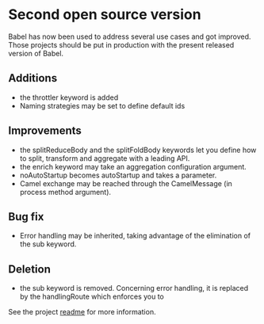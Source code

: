 Second open source version
==========================

Babel has now been used to address several use cases and got improved. Those projects should be put in production with the present released version of Babel.

Additions
---------

- the throttler keyword is added
- Naming strategies may be set to define default ids

Improvements
------------

- the splitReduceBody and the splitFoldBody keywords let you define how to split, transform and aggregate with a leading API.
- the enrich keyword may take an aggregation configuration argument.
- noAutoStartup becomes autoStartup and takes a parameter.
- Camel exchange may be reached through the CamelMessage (in process method argument).


Bug fix
-------

- Error handling may be inherited, taking advantage of the elimination of the sub keyword. 


Deletion
--------

- the sub keyword is removed. Concerning error handling, it is replaced by the handlingRoute which enforces you to 

See the project [readme](https://github.com/crossing-tech/babel) for more information.

